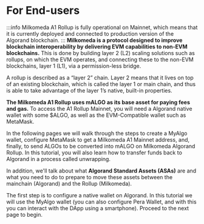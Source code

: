 # For End-users
:::info
Milkomeda A1 Rollup is fully operational on Mainnet, which means that it is currently deployed and connected to production version of the Algorand blockchain.
:::
**Milkomeda is a protocol designed to improve blockchain interoperability by delivering EVM capabilities to non-EVM blockchains.** This is done by building layer 2 (L2) scaling solutions such as rollups, on which the EVM operates, and connecting these to the non-EVM blockchains, layer 1 (L1), via a permission-less bridge.

A rollup is described as a “layer 2” chain. Layer 2 means that it lives on top of an existing blockchain, which is called the layer 1 or main chain, and thus is able to take advantage of the layer 1’s native, built-in properties.

**The Milkomeda A1 Rollup uses mALGO as its base asset for paying fees and gas.** To access the A1 Rollup Mainnet, you will need a Algorand native wallet with some $ALGO, as well as the EVM-Compatible wallet such as MetaMask.

In the following pages we will walk through the steps to create a MyAlgo wallet, configure MetaMask to get a Milkomeda A1 Mainnet address, and, finally, to send ALGOs to be converted into mALGO on Milkomeda Algorand Rollup. In this tutorial, you will also learn how to transfer funds back to Algorand in a process called unwrapping.

In addition, we'll talk about what **Algorand Standard Assets (ASAs)** are and what you need to do to prepare to move these assets between the mainchain (Algorand) and the Rollup (Milkomeda).

The first step is to configure a native wallet on Algorand. In this tutorial we will use the MyAlgo wallet (you can also configure Pera Wallet, and with this you can interact with the DApp using a smartphone). Proceed to the next page to begin.
